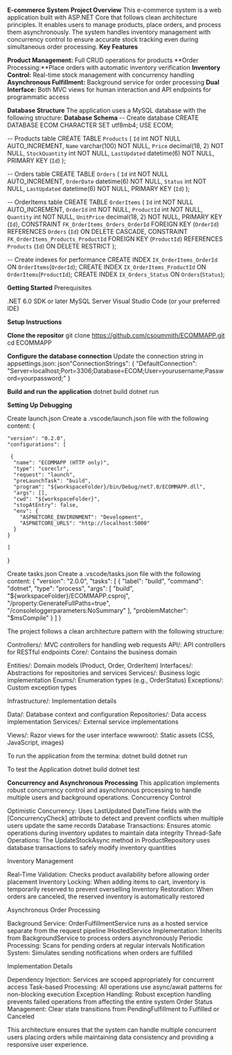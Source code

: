 **E-commerce System**
**Project Overview**
This e-commerce system is a web application built with ASP.NET Core that follows clean architecture principles. It enables users to manage products, place orders, and process them asynchronously. The system handles inventory management with concurrency control to ensure accurate stock tracking even during simultaneous order processing.
**Key Features**

**Product Management:** Full CRUD operations for products
**Order Processing:**Place orders with automatic inventory verification
**Inventory Control:** Real-time stock management with concurrency handling
**Asynchronous Fulfillment:** Background service for order processing
**Dual Interface:** Both MVC views for human interaction and API endpoints for programmatic access

**Database Structure**
The application uses a MySQL database with the following structure:
**Database Schema**
-- Create database
CREATE DATABASE ECOM CHARACTER SET utf8mb4;
USE ECOM;

-- Products table
CREATE TABLE `Products` (
    `Id` int NOT NULL AUTO_INCREMENT,
    `Name` varchar(100) NOT NULL,
    `Price` decimal(18, 2) NOT NULL,
    `StockQuantity` int NOT NULL,
    `LastUpdated` datetime(6) NOT NULL,
    PRIMARY KEY (`Id`)
);

-- Orders table
CREATE TABLE `Orders` (
    `Id` int NOT NULL AUTO_INCREMENT,
    `OrderDate` datetime(6) NOT NULL,
    `Status` int NOT NULL,
    `LastUpdated` datetime(6) NOT NULL,
    PRIMARY KEY (`Id`)
);

-- OrderItems table
CREATE TABLE `OrderItems` (
    `Id` int NOT NULL AUTO_INCREMENT,
    `OrderId` int NOT NULL,
    `ProductId` int NOT NULL,
    `Quantity` int NOT NULL,
    `UnitPrice` decimal(18, 2) NOT NULL,
    PRIMARY KEY (`Id`),
    CONSTRAINT `FK_OrderItems_Orders_OrderId` FOREIGN KEY (`OrderId`) REFERENCES `Orders` (`Id`) ON DELETE CASCADE,
    CONSTRAINT `FK_OrderItems_Products_ProductId` FOREIGN KEY (`ProductId`) REFERENCES `Products` (`Id`) ON DELETE RESTRICT
);

-- Create indexes for performance
CREATE INDEX `IX_OrderItems_OrderId` ON `OrderItems`(`OrderId`);
CREATE INDEX `IX_OrderItems_ProductId` ON `OrderItems`(`ProductId`);
CREATE INDEX `IX_Orders_Status` ON `Orders`(`Status`);

**Getting Started**
Prerequisites

.NET 6.0 SDK or later
MySQL Server
Visual Studio Code (or your preferred IDE)

**Setup Instructions**

**Clone the repositor**
git clone https://github.com/csoummith/ECOMMAPP.git
cd ECOMMAPP

**Configure the database connection**
Update the connection string in appsettings.json:
json"ConnectionStrings": {
  "DefaultConnection": "Server=localhost;Port=3306;Database=ECOM;User=yourusername;Password=yourpassword;"
}

**Build and run the application**
dotnet build
dotnet run


**Setting Up Debugging**

Create launch.json
Create a .vscode/launch.json file with the following content:
{
    
    "version": "0.2.0",
    "configurations": [

     {
      "name": "ECOMMAPP (HTTP only)",
      "type": "coreclr",
      "request": "launch",
      "preLaunchTask": "build",
      "program": "${workspaceFolder}/bin/Debug/net7.0/ECOMMAPP.dll",
      "args": [],
      "cwd": "${workspaceFolder}",
      "stopAtEntry": false,
      "env": {
        "ASPNETCORE_ENVIRONMENT": "Development",
        "ASPNETCORE_URLS": "http://localhost:5000"
      }
    }

    ]
  }


Create tasks.json
Create a .vscode/tasks.json file with the following content:
{
    "version": "2.0.0",
    "tasks": [
      {
        "label": "build",
        "command": "dotnet",
        "type": "process",
        "args": [
          "build",
          "${workspaceFolder}/ECOMMAPP.csproj",
          "/property:GenerateFullPaths=true",
          "/consoleloggerparameters:NoSummary"
        ],
        "problemMatcher": "$msCompile"
      }
    ]
  }

The project follows a clean architecture pattern with the following structure:

Controllers/: MVC controllers for handling web requests
API/: API controllers for RESTful endpoints
Core/: Contains the business domain

Entities/: Domain models (Product, Order, OrderItem)
Interfaces/: Abstractions for repositories and services
Services/: Business logic implementation
Enums/: Enumeration types (e.g., OrderStatus)
Exceptions/: Custom exception types


Infrastructure/: Implementation details

Data/: Database context and configuration
Repositories/: Data access implementation
Services/: External service implementations


Views/: Razor views for the user interface
wwwroot/: Static assets (CSS, JavaScript, images)

To run the application from the termina:
dotnet build 
dotnet run 

To test the Application 
dotnet build 
dotnet test


**Concurrency and Asynchronous Processing**
This application implements robust concurrency control and asynchronous processing to handle multiple users and background operations.
Concurrency Control

Optimistic Concurrency: Uses LastUpdated DateTime fields with the [ConcurrencyCheck] attribute to detect and prevent conflicts when multiple users update the same records
Database Transactions: Ensures atomic operations during inventory updates to maintain data integrity
Thread-Safe Operations: The UpdateStockAsync method in ProductRepository uses database transactions to safely modify inventory quantities

Inventory Management

Real-Time Validation: Checks product availability before allowing order placement
Inventory Locking: When adding items to cart, inventory is temporarily reserved to prevent overselling
Inventory Restoration: When orders are canceled, the reserved inventory is automatically restored

Asynchronous Order Processing

Background Service: OrderFulfillmentService runs as a hosted service separate from the request pipeline
IHostedService Implementation: Inherits from BackgroundService to process orders asynchronously
Periodic Processing: Scans for pending orders at regular intervals
Notification System: Simulates sending notifications when orders are fulfilled

Implementation Details

Dependency Injection: Services are scoped appropriately for concurrent access
Task-based Processing: All operations use async/await patterns for non-blocking execution
Exception Handling: Robust exception handling prevents failed operations from affecting the entire system
Order Status Management: Clear state transitions from PendingFulfillment to Fulfilled or Canceled

This architecture ensures that the system can handle multiple concurrent users placing orders while maintaining data consistency and providing a responsive user experience.

